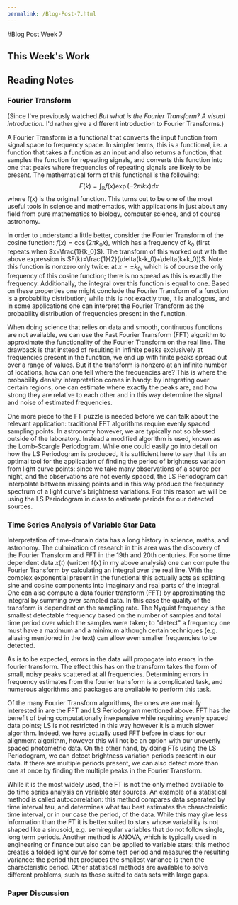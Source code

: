 ```yaml
---
permalink: /Blog-Post-7.html
---
```

#Blog Post Week 7

## This Week's Work

## Reading Notes

### Fourier Transform

(Since I've previously watched *But what is the Fourier Transform? A visual introduction.* I'd rather give a different introduction to Fourier Transforms.)

A Fourier Transform is a functional that converts the input function from signal space to frequency space. In simpler terms, this is a functional, i.e. a function that takes a function as an input and also returns a function, that samples the function for repeating signals, and converts this function into one that peaks where frequencies of repeating signals are likely to be present. The mathematical form of this functional is the following: $$F(k)=\int_{\mathbb{R}}f(x)\exp(-2\pi ikx)dx$$ where f(x) is the original function. This turns out to be one of the most useful tools in science and mathematics, with applications in just about any field from pure mathematics to biology, computer science, and of course astronomy.

In order to understand a little better, consider the Fourier Transform of the cosine function: $f(x)=\cos(2\pi k_0x)$, which has a frequency of $k_0$ (first repeats when $x=\frac{1}{k_0}$). The transform of this worked out with the above expression is $F(k)=\frac{1}{2}(\delta(k-k_0)+\delta(k+k_0))$. Note this function is nonzero only twice: at $x=\pm k_0$, which is of course the only frequency of this cosine function; there is no spread as this is exactly the frequency. Additionally, the integral over this function is equal to one. Based on these properties one might conclude the Fourier Transform of a function is a probability distribution; while this is not exactly true, it is analogous, and in some applications one can interpret the Fourier Transform as the probability distribution of frequencies present in the function.

When doing science that relies on data and smooth, continuous functions are not available, we can use the Fast Fourier Transform (FFT) algorithm to approximate the functionality of the Fourier Transform on the real line. The drawback is that instead of resulting in infinite peaks exclusively at frequencies present in the function, we end up with finite peaks spread out over a range of values. But if the transform is nonzero at an infinite number of locations, how can one tell where the frequencies are? This is where the probability density interpretation comes in handy: by integrating over certain regions, one can estimate where exactly the peaks are, and how strong they are relative to each other and in this way determine the signal and noise of estimated frequencies. 

One more piece to the FT puzzle is needed before we can talk about the relevant application: traditional FFT algorithms require evenly spaced sampling points. In astronomy however, we are typically not so blessed outside of the laboratory. Instead a modified algorithm is used, known as the Lomb-Scargle Periodogram. While one could easily go into detail on how the LS Periodogram is produced, it is sufficient here to say that it is an optimal tool for the application of finding the period of brightness variation from light curve points: since we take many observations of a source per night, and the observations are not evenly spaced, the LS Periodogram can interpolate between missing points and in this way produce the frequency spectrum of a light curve's brightness variations. For this reason we will be using the LS Periodogram in class to estimate periods for our detected sources.


### Time Series Analysis of Variable Star Data

Interpretation of time-domain data has a long history in science, maths, and astronomy. The culmination of research in this area was the discovery of the Fourier Transform and FFT in the 19th and 20th centuries. For some time dependent data $x(t)$ (written f(x) in my above analysis) one can compute the Fourier Transform by calculating an integral over the real line. With the complex exponential present in the functional this actually acts as splitting sine and cosine components into imaginary and real parts of the integral. One can also compute a data fourier transform (FFT) by approximating the integral by summing over sampled data. In this case the quality of the transform is dependent on the sampling rate. The Nyquist frequency is the smallest detectable frequency based on the number of samples and total time period over which the samples were taken; to "detect" a frequency one must have a maximum and a minimum although certain techniques (e.g. aliasing mentioned in the text) can allow even smaller frequencies to be detected.

As is to be expected, errors in the data will propogate into errors in the fourier transform. The effect this has on the transform takes the form of small, noisy peaks scattered at all frequencies. Determining errors in frequency estimates from the fourier transform is a complicated task, and numerous algorithms and packages are available to perform this task.

Of the many Fourier Transform algorithms, the ones we are mainly interested in are the FFT and LS Periodogram mentioned above. FFT has the benefit of being computationally inexpensive while requiring evenly spaced data points; LS is not restricted in this way however it is a much slower algorithm. Indeed, we have actually used FFT before in class for our alignment algorithm, however this will not be an option with our unevenly spaced photometric data. On the other hand, by doing FTs using the LS Periodogram, we can detect brightness variation periods present in our data. If there are multiple periods present, we can also detect more than one at once by finding the multiple peaks in the Fourier Transform.

While it is the most widely used, the FT is not the only method available to do time series analysis on variable star sources. An example of a statistical method is called autocorrelation: this method compares data separated by time interval tau, and determines what tau best estimates the characteristic time interval, or in our case the period, of the data. While this may give less information than the FT it is better suited to stars whose variability is not shaped like a sinusoid, e.g. semiregular variables that do not follow single, long term periods. Another method is ANOVA, which is typically used in engineering or finance but also can be applied to variable stars: this method creates a folded light curve for some test period and measures the resulting variance: the period that produces the smallest variance is then the characteristic period. Other statistical methods are available to solve different problems, such as those suited to data sets with large gaps.

### Paper Discussion
